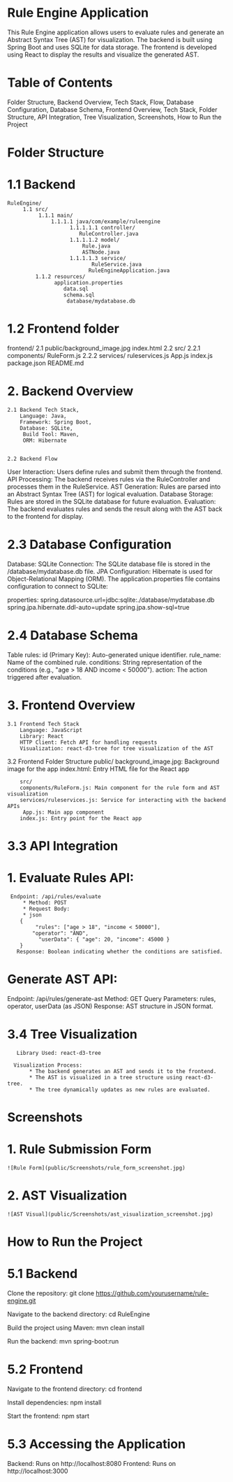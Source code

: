 # Rule Engine Application
This Rule Engine application allows users to evaluate rules and generate an Abstract Syntax Tree (AST) for visualization. The backend is built using Spring Boot and uses SQLite for data storage. The frontend is developed using React to display the results and visualize the generated AST.

# Table of Contents
Folder Structure,
Backend Overview,
Tech Stack,
Flow,
Database Configuration,
Database Schema,
Frontend Overview,
Tech Stack,
Folder Structure,
API Integration,
Tree Visualization,
Screenshots,
How to Run the Project



#  Folder Structure
# 1.1 Backend
    RuleEngine/
         1.1 src/
              1.1.1 main/
                  1.1.1.1 java/com/example/ruleengine
                        1.1.1.1.1 controller/
                           RuleController.java
                        1.1.1.1.2 model/
                            Rule.java
                            ASTNode.java
                        1.1.1.1.3 service/
                               RuleService.java
                              RuleEngineApplication.java
             1.1.2 resources/
                   application.properties
                      data.sql
                      schema.sql
                       database/mydatabase.db
                       
# 1.2 Frontend folder
  frontend/
      2.1 public/background_image.jpg
          index.html
     2.2 src/
        2.2.1 components/
                 RuleForm.js
        2.2.2 services/
                 ruleservices.js
      App.js
      index.js
      package.json
      README.md


# 2. Backend Overview
    2.1 Backend Tech Stack,
        Language: Java,
        Framework: Spring Boot,
        Database: SQLite,
         Build Tool: Maven,
         ORM: Hibernate

         
    2.2 Backend Flow
User Interaction: Users define rules and submit them through the frontend.
API Processing: The backend receives rules via the RuleController and processes them in the RuleService.
AST Generation: Rules are parsed into an Abstract Syntax Tree (AST) for logical evaluation.
Database Storage: Rules are stored in the SQLite database for future evaluation.
Evaluation: The backend evaluates rules and sends the result along with the AST back to the frontend for display.


# 2.3 Database Configuration
Database: SQLite
Connection: The SQLite database file is stored in the /database/mydatabase.db file.
JPA Configuration:
Hibernate is used for Object-Relational Mapping (ORM).
The application.properties file contains configuration to connect to SQLite:

properties:
spring.datasource.url=jdbc:sqlite:./database/mydatabase.db
spring.jpa.hibernate.ddl-auto=update
spring.jpa.show-sql=true

# 2.4 Database Schema
Table rules:
id (Primary Key): Auto-generated unique identifier.
rule_name: Name of the combined rule.
conditions: String representation of the conditions (e.g., "age > 18 AND income < 50000").
action: The action triggered after evaluation.


# 3. Frontend Overview
    3.1 Frontend Tech Stack
        Language: JavaScript
        Library: React
        HTTP Client: Fetch API for handling requests
        Visualization: react-d3-tree for tree visualization of the AST
   3.2 Frontend Folder Structure
        public/
        background_image.jpg: Background image for the app
        index.html: Entry HTML file for the React app
        
        src/
        components/RuleForm.js: Main component for the rule form and AST visualization
        services/ruleservices.js: Service for interacting with the backend APIs
         App.js: Main app component
        index.js: Entry point for the React app


# 3.3 API Integration
# 1. Evaluate Rules API:

     Endpoint: /api/rules/evaluate
         * Method: POST
         * Request Body:
         * json
        {
             "rules": ["age > 18", "income < 50000"],
            "operator": "AND",
              "userData": { "age": 20, "income": 45000 }
        }
       Response: Boolean indicating whether the conditions are satisfied.


# Generate AST API:
   Endpoint: /api/rules/generate-ast
   Method: GET
   Query Parameters: rules, operator, userData (as JSON)
   Response: AST structure in JSON format.

   
# 3.4 Tree Visualization
       Library Used: react-d3-tree
       
      Visualization Process:
           * The backend generates an AST and sends it to the frontend.
           * The AST is visualized in a tree structure using react-d3-tree.
           * The tree dynamically updates as new rules are evaluated.


# Screenshots

# 1. Rule Submission Form
    ![Rule Form](public/Screenshots/rule_form_screenshot.jpg)

# 2. AST Visualization
    ![AST Visual](public/Screenshots/ast_visualization_screenshot.jpg)



# How to Run the Project
 #  5.1 Backend
   Clone the repository:
          git clone https://github.com/yourusername/rule-engine.git

   Navigate to the backend directory:
         cd RuleEngine

   Build the project using Maven:
       mvn clean install

   Run the backend:
       mvn spring-boot:run

# 5.2 Frontend
Navigate to the frontend directory:
    cd frontend

Install dependencies:
   npm install

Start the frontend:
     npm start


# 5.3 Accessing the Application
Backend: Runs on http://localhost:8080
Frontend: Runs on http://localhost:3000


